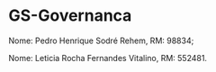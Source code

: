 # GS-Governanca

Nome: Pedro Henrique Sodré Rehem, RM: 98834;

Nome: Leticia Rocha Fernandes Vitalino, RM: 552481.
